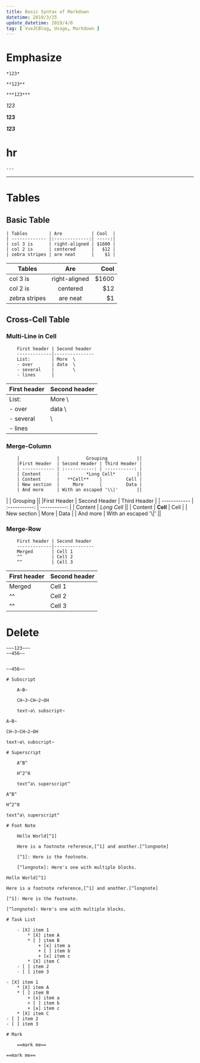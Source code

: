 ```yaml
---
title: Basic Syntax of Markdown
datetime: 2019/3/25
update_datetime: 2019/4/8
tag: [ VueJCBlog, Usage, Markdown ]
---
```


# Emphasize

    *123*

    **123**

    ***123***

*123*

**123**

***123***

# hr

    ---

---

# Tables

## Basic Table

    | Tables        | Are           | Cool  |
    | ------------- |:-------------:| -----:|
    | col 3 is      | right-aligned | $1600 |
    | col 2 is      | centered      |   $12 |
    | zebra stripes | are neat      |    $1 |

| Tables        | Are           | Cool  |
| ------------- |:-------------:| -----:|
| col 3 is      | right-aligned | $1600 |
| col 2 is      | centered      |   $12 |
| zebra stripes | are neat      |    $1 |

## Cross-Cell Table

### Multi-Line in Cell

        First header | Second header
        -------------|---------------
        List:        | More  \
        - over       | data  \
        - several    |       \
        - lines      |

First header | Second header
-------------|---------------
List:        | More  \
- over       | data  \
- several    |       \
- lines      |

### Merge-Column

        |              |          Grouping           ||
        |First Header  | Second Header | Third Header |
        | ------------ | :-----------: | -----------: |
        | Content      |          *Long Cell*        ||
        | Content      |   **Cell**    |         Cell |
        | New section  |     More      |         Data |
        | And more     | With an escaped '\\|'       ||

|              |          Grouping           ||
|First Header  | Second Header | Third Header |
| ------------ | :-----------: | -----------: |
| Content      |          *Long Cell*        ||
| Content      |   **Cell**    |         Cell |
| New section  |     More      |         Data |
| And more     | With an escaped '\\|'       ||

### Merge-Row
 
        First header | Second header
        -------------|---------------
        Merged       | Cell 1
        ^^           | Cell 2
        ^^           | Cell 3

First header | Second header
-------------|---------------
Merged       | Cell 1
^^           | Cell 2
^^           | Cell 3

# Delete

    ~~~123~~~
    ~~456~~

~~~123~~~

~~456~~

# Subscript

    A~B~

    CH~3~CH~2~OH

    text~a\ subscript~

A~B~

CH~3~CH~2~OH

text~a\ subscript~

# Superscript

    A^B^

    H^2^0

    text^a\ superscript^

A^B^

H^2^0

text^a\ superscript^

# Foot Note

    Hello World[^1]

    Here is a footnote reference,[^1] and another.[^longnote]

    [^1]: Here is the footnote.

    [^longnote]: Here's one with multiple blocks.

Hello World[^1]

Here is a footnote reference,[^1] and another.[^longnote]

[^1]: Here is the footnote.

[^longnote]: Here's one with multiple blocks.

# Task List

    - [X] item 1
        * [X] item A
        * [ ] item B
            + [x] item a
            + [ ] item b
            + [x] item c
        * [X] item C
    - [ ] item 2
    - [ ] item 3

- [X] item 1
    * [X] item A
    * [ ] item B
        + [x] item a
        + [ ] item b
        + [x] item c
    * [X] item C
- [ ] item 2
- [ ] item 3

# Mark

    ==mark me==

==mark me==

